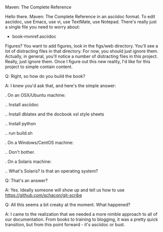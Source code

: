 Maven: The Complete Reference

Hello there.  Maven: The Complete Reference in an asciidoc format.  To
edit asciidoc, use Emacs, use vi, use TextMate, use Notepad.  There's
really just a single file you need to worry about:

* book-mvnref.asciidoc

Figures?  You want to add figures, look in the figs/web directory.
You'll see a lot of distracting files in that directory.  For now, you
should just ignore them.  Actually, in general, you'll notice a number
of distracting files in this project.  Really, just ignore them.  Once
I figure out this new reality, I'd like for this project to simple
contain content.

Q: Right, so how do you build the book?

A: I knew you'd ask that, and here's the simple answer:

. On an OSX/Ubuntu machine:

.. Install asciidoc

.. Install dblatex and the docbook xsl style sheets

.. Install python

.. run build.sh

. On a Windows/CentOS machine:

.. Don't bother.

. On a Solaris machine:

.. What's Solaris?  Is that an operating system?

Q: That's an answer?

A: Yes.  Ideally someone will show up and tell us how to use
https://github.com/schacon/git-scribe

Q: All this seems a bit creaky at the moment.  What happened?

A: I came to the realization that we needed a more nimble approach to
all of our documentation.  From books to training to blogging, it was
a pretty quick transition, but from this point forward - it's asciidoc
or bust.


